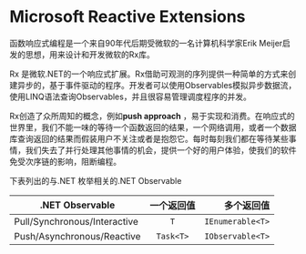 # Microsoft Reactive Extensions

函数响应式编程是一个来自90年代后期受微软的一名计算机科学家Erik Meijer启发的思想，用来设计和开发微软的Rx库。

Rx 是微软.NET的一个响应式扩展。Rx借助可观测的序列提供一种简单的方式来创建异步的，基于事件驱动的程序。开发者可以使用Observables模拟异步数据流，使用LINQ语法查询Observables，并且很容易管理调度程序的并发。

Rx创造了众所周知的概念，例如**push approach** ，易于实现和消费。在响应式的世界里，我们不能一味的等待一个函数返回的结果，一个网络调用，或者一个数据库查询返回的结果而假装用户不关注或者是抱怨它。每时每刻我们都在等待某些事情，我们失去了并行处理其他事情的机会，提供一个好的用户体验，使我们的软件免受次序链的影响，阻断编程。

下表列出的与.NET 枚举相关的.NET Observable

| .NET Observable| 一个返回值| 多个返回值  |
| ------------- |:-------------:| -----:|
| Pull/Synchronous/Interactive|`T`| `IEnumerable<T>` |
| Push/Asynchronous/Reactive| `Task<T>`|`IObservable<T>`|


